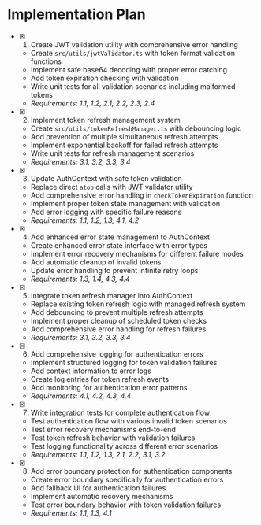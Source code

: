 # Implementation Plan

- [x] 1. Create JWT validation utility with comprehensive error handling





  - Create `src/utils/jwtValidator.ts` with token format validation functions
  - Implement safe base64 decoding with proper error catching
  - Add token expiration checking with validation
  - Write unit tests for all validation scenarios including malformed tokens
  - _Requirements: 1.1, 1.2, 2.1, 2.2, 2.3, 2.4_

- [x] 2. Implement token refresh management system





  - Create `src/utils/tokenRefreshManager.ts` with debouncing logic
  - Add prevention of multiple simultaneous refresh attempts
  - Implement exponential backoff for failed refresh attempts
  - Write unit tests for refresh management scenarios
  - _Requirements: 3.1, 3.2, 3.3, 3.4_

- [x] 3. Update AuthContext with safe token validation





  - Replace direct `atob` calls with JWT validator utility
  - Add comprehensive error handling in `checkTokenExpiration` function
  - Implement proper token state management with validation
  - Add error logging with specific failure reasons
  - _Requirements: 1.1, 1.2, 1.3, 4.1, 4.2_

- [x] 4. Add enhanced error state management to AuthContext





  - Create enhanced error state interface with error types
  - Implement error recovery mechanisms for different failure modes
  - Add automatic cleanup of invalid tokens
  - Update error handling to prevent infinite retry loops
  - _Requirements: 1.3, 1.4, 4.3, 4.4_

- [x] 5. Integrate token refresh manager into AuthContext





  - Replace existing token refresh logic with managed refresh system
  - Add debouncing to prevent multiple refresh attempts
  - Implement proper cleanup of scheduled token checks
  - Add comprehensive error handling for refresh failures
  - _Requirements: 3.1, 3.2, 3.3, 3.4_

- [x] 6. Add comprehensive logging for authentication errors





  - Implement structured logging for token validation failures
  - Add context information to error logs
  - Create log entries for token refresh events
  - Add monitoring for authentication error patterns
  - _Requirements: 4.1, 4.2, 4.3, 4.4_

- [x] 7. Write integration tests for complete authentication flow





  - Test authentication flow with various invalid token scenarios
  - Test error recovery mechanisms end-to-end
  - Test token refresh behavior with validation failures
  - Test logging functionality across different error scenarios
  - _Requirements: 1.1, 1.2, 1.3, 2.1, 2.2, 3.1, 3.2_

- [x] 8. Add error boundary protection for authentication components



















  - Create error boundary specifically for authentication errors
  - Add fallback UI for authentication failures
  - Implement automatic recovery mechanisms
  - Test error boundary behavior with token validation failures
  - _Requirements: 1.1, 1.3, 4.1_
